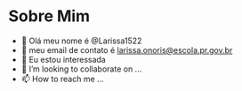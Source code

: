 # Sobre Mim



- 👋 Olá meu nome é @Larissa1522
- 👀 meu email de contato é larissa.onoris@escola.pr.gov.br
- 🌱 Eu estou interessada 
- 💞️ I’m looking to collaborate on ...
- 📫 How to reach me ...

<!---
Larissa1522/Larissa1522 is a ✨ special ✨ repository because its `README.md` (this file) appears on your GitHub profile.
You can click the Preview link to take a look at your changes.
--->

